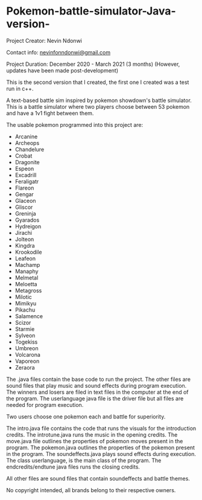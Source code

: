 # Pokemon-battle-simulator-Java-version-

Project Creator: Nevin Ndonwi

Contact info: nevinfonndonwi@gmail.com

Project Duration: December 2020 - March 2021 (3 months) (However, updates have been made post-development)

This is the second version that I created, the first one I created was a test run in c++. 

A text-based battle sim inspired by pokemon showdown's battle simulator. 
This is a battle simulator where two players choose between 53 pokemon and have a 1v1 fight between them.

The usable pokemon programmed into this project are:
- Arcanine
- Archeops
- Chandelure
- Crobat
- Dragonite
- Espeon
- Excadrill
- Feraligatr
- Flareon
- Gengar
- Glaceon
- Gliscor
- Greninja
- Gyarados
- Hydreigon
- Jirachi
- Jolteon
- Kingdra
- Krookodile
- Leafeon
- Machamp
- Manaphy
- Melmetal
- Meloetta
- Metagross
- Milotic
- Mimikyu
- Pikachu
- Salamence
- Scizor
- Starmie
- Sylveon
- Togekiss
- Umbreon
- Volcarona
- Vaporeon
- Zeraora


The .java files contain the base code to run the project.
The other files are sound files that play music and sound effects during program execution. The winners and losers are filed in text files in the computer at the end of the program.
The userlanguage java file is the driver file but all files are needed for program execution.


Two users choose one pokemon each and battle for superiority.

The intro.java file contains the code that runs the visuals for the introduction credits.
The introtune.java runs the music in the opening credits.
The move.java  file outlines the properties of pokemon moves present in the program.
The pokemon.java outlines the properties of the pokemon present in the program.
The soundeffects.java plays sound effects during execution.
The class userlanguage, is the main class of the program.
The endcredits/endtune java files runs the closing credits.

All other files are sound files that contain soundeffects and battle themes.

No copyright intended, all brands belong to their respective owners.
